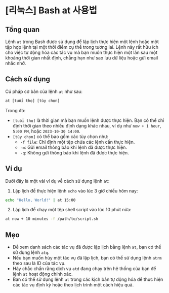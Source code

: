 # [리눅스] Bash at 사용법

## Tổng quan
Lệnh `at` trong Bash được sử dụng để lập lịch thực hiện một lệnh hoặc một tập hợp lệnh tại một thời điểm cụ thể trong tương lai. Lệnh này rất hữu ích cho việc tự động hóa các tác vụ mà bạn muốn thực hiện một lần sau một khoảng thời gian nhất định, chẳng hạn như sao lưu dữ liệu hoặc gửi email nhắc nhở.

## Cách sử dụng
Cú pháp cơ bản của lệnh `at` như sau:

```bash
at [tuổi thọ] [tùy chọn]
```

Trong đó:
- `[tuổi thọ]` là thời gian mà bạn muốn lệnh được thực hiện. Bạn có thể chỉ định thời gian theo nhiều định dạng khác nhau, ví dụ như `now + 1 hour`, `5:00 PM`, hoặc `2023-10-30 14:00`.
- `[tùy chọn]` có thể bao gồm các tùy chọn như:
  - `-f file`: Chỉ định một tệp chứa các lệnh cần thực hiện.
  - `-m`: Gửi email thông báo khi lệnh đã được thực hiện.
  - `-q`: Không gửi thông báo khi lệnh đã được thực hiện.

## Ví dụ
Dưới đây là một vài ví dụ về cách sử dụng lệnh `at`:

1. Lập lịch để thực hiện lệnh `echo` vào lúc 3 giờ chiều hôm nay:

```bash
echo "Hello, World!" | at 15:00
```

2. Lập lịch để chạy một tệp shell script vào lúc 10 phút nữa:

```bash
at now + 10 minutes -f /path/to/script.sh
```

## Mẹo
- Để xem danh sách các tác vụ đã được lập lịch bằng lệnh `at`, bạn có thể sử dụng lệnh `atq`.
- Nếu bạn muốn hủy một tác vụ đã lập lịch, bạn có thể sử dụng lệnh `atrm` theo sau là ID của tác vụ.
- Hãy chắc chắn rằng dịch vụ `atd` đang chạy trên hệ thống của bạn để lệnh `at` hoạt động chính xác.
- Bạn có thể sử dụng lệnh `at` trong các kịch bản tự động hóa để thực hiện các tác vụ định kỳ hoặc theo lịch trình một cách hiệu quả.